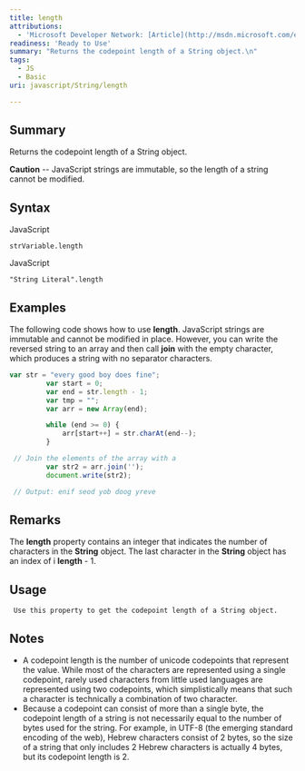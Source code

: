 ```yaml
---
title: length
attributions:
  - 'Microsoft Developer Network: [Article](http://msdn.microsoft.com/en-us/library/ie/3d616214(v=vs.94).aspx)'
readiness: 'Ready to Use'
summary: "Returns the codepoint length of a String object.\n"
tags:
  - JS
  - Basic
uri: javascript/String/length

---
```

## Summary

Returns the codepoint length of a String object.

**Caution** -- JavaScript strings are immutable, so the length of a string cannot be modified.

## Syntax

<span class="language">JavaScript</span>

    strVariable.length

<span class="language">JavaScript</span>

    "String Literal".length

## Examples

The following code shows how to use **length**. JavaScript strings are immutable and cannot be modified in place. However, you can write the reversed string to an array and then call **join** with the empty character, which produces a string with no separator characters.

``` js
var str = "every good boy does fine";
         var start = 0;
         var end = str.length - 1;
         var tmp = "";
         var arr = new Array(end);

         while (end >= 0) {
             arr[start++] = str.charAt(end--);
         }

 // Join the elements of the array with a
         var str2 = arr.join('');
         document.write(str2);

 // Output: enif seod yob doog yreve
```

## Remarks

The **length** property contains an integer that indicates the number of characters in the **String** object. The last character in the **String** object has an index of i **length** - 1.

## Usage

     Use this property to get the codepoint length of a String object.

## Notes

-   A codepoint length is the number of unicode codepoints that represent the value. While most of the characters are represented using a single codepoint, rarely used characters from little used languages are represented using two codepoints, which simplistically means that such a character is technically a combination of two character.
-   Because a codepoint can consist of more than a single byte, the codepoint length of a string is not necessarily equal to the number of bytes used for the string. For example, in UTF-8 (the emerging standard encoding of the web), Hebrew characters consist of 2 bytes, so the size of a string that only includes 2 Hebrew characters is actually 4 bytes, but its codepoint length is 2.

